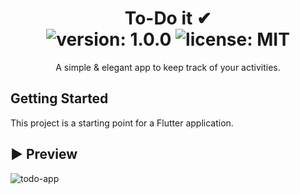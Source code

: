 <div align="center">
	<h1>To-Do it ✔<br>
	<img alt="version: 1.0.0" src="https://img.shields.io/badge/version-v1.0.0-blue">
	<img alt="license: MIT" src="https://img.shields.io/badge/license-MIT-red">
	</h1>
</div>

<p align='center'>
A simple & elegant app to keep track of your activities.
</p>

## Getting Started

This project is a starting point for a Flutter application.

## ▶ Preview

![todo-app](https://user-images.githubusercontent.com/46846821/95003692-f2e52b00-05fa-11eb-8a97-329b96c1df1d.gif)
